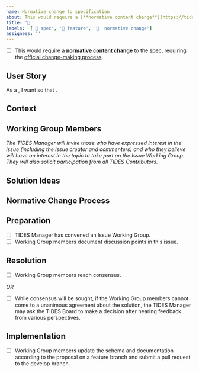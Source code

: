 ```yaml
---
name: Normative change to specification
about: This would require a [**normative content change**](https://tides-transit.org/main/governance/policies/change-management/#normative-content) to the spec, requiring the [official change-making process](https://tides-transit.org/main/governance/policies/change-management/#change-making-stages).
title: '🔄 '
labels:  ['📄 spec', '🚀 feature', '🔄  normative change']
assignees: ''
---
```


- [ ] This would require a [**normative content change**](https://tides-transit.org/main/governance/policies/change-management/#normative-content) to the spec, requiring the [official change-making process](https://tides-transit.org/main/governance/policies/change-management/#change-making-stages).

## User Story
<!-- Describe the feature you want and how it meets your needs or solves a problem-->
<!-- Your user story, https://tech.gsa.gov/guides/effective_user_stories/ -->
As a <!-- type of user -->, I want <!-- some goal, function --> so that <!-- some reason -->.

## Context
<!-- A clear and concise description of any alternative solutions or features you've considered. -->
<!-- Add any other context or data samples for the feature request here. -->

## Working Group Members
<!-- Issue submitter may suggest, but nomination is up to the TIDES Manager. -->
*The TIDES Manager will invite those who have expressed interest in the issue (including the issue creator and commenters) and who they believe will have an interest in the topic to take part on the Issue Working Group. They will also solicit participation from all TIDES Contributors.*

## Solution Ideas

<!-- A clear and concise description of what you want to happen, if you know. -->

## Normative Change Process

## Preparation

- [ ] TIDES Manager has convened an Issue Working Group.
- [ ] Working Group members document discussion points in this issue.

## Resolution

- [ ] Working Group members reach consensus.

*OR*

- [ ] While consensus will be sought, if the Working Group members cannot come to a unanimous agreement about the solution, the TIDES Manager may ask the TIDES Board to make a decision after hearing feedback from various perspectives.

## Implementation

- [ ] Working Group members update the schema and documentation according to the proposal on a feature branch and submit a pull request to the develop branch.
